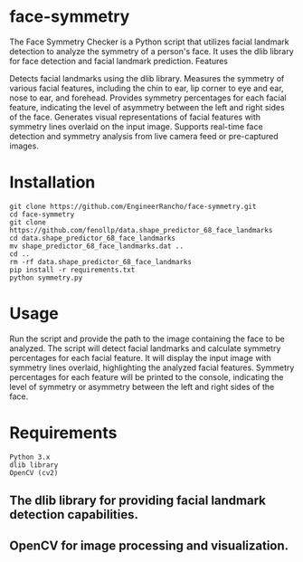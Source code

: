 # face-symmetry
The Face Symmetry Checker is a Python script that utilizes facial landmark detection to analyze the symmetry of a person's face. It uses the dlib library for face detection and facial landmark prediction.
Features

Detects facial landmarks using the dlib library.
Measures the symmetry of various facial features, including the chin to ear, lip corner to eye and ear, nose to ear, and forehead.
Provides symmetry percentages for each facial feature, indicating the level of asymmetry between the left and right sides of the face.
Generates visual representations of facial features with symmetry lines overlaid on the input image.
Supports real-time face detection and symmetry analysis from live camera feed or pre-captured images.


# Installation

    git clone https://github.com/EngineerRancho/face-symmetry.git
    cd face-symmetry
    git clone https://github.com/fenollp/data.shape_predictor_68_face_landmarks
    cd data.shape_predictor_68_face_landmarks
    mv shape_predictor_68_face_landmarks.dat ..
    cd ..
    rm -rf data.shape_predictor_68_face_landmarks
    pip install -r requirements.txt
    python symmetry.py

# Usage

Run the script and provide the path to the image containing the face to be analyzed.
The script will detect facial landmarks and calculate symmetry percentages for each facial feature.
It will display the input image with symmetry lines overlaid, highlighting the analyzed facial features.
Symmetry percentages for each feature will be printed to the console, indicating the level of symmetry or asymmetry between the left and right sides of the face.

# Requirements

    Python 3.x
    dlib library
    OpenCV (cv2)



   ## The dlib library for providing facial landmark detection capabilities.
   ## OpenCV for image processing and visualization.
